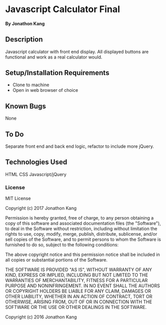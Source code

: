 # Javascript Calculator Final

#### By Jonathon Kang

## Description
Javascript calculator with front end display. All displayed buttons are functional and work as a real calculator would. 

## Setup/Installation Requirements

* Clone to machine
* Open in web browser of choice

## Known Bugs
None

## To Do
Separate front end and back end logic, refactor to include more jQuery. 

## Technologies Used
HTML
CSS
Javascript/jQuery

### License

MIT License

Copyright (c) 2017 Jonathon Kang

Permission is hereby granted, free of charge, to any person obtaining a copy
of this software and associated documentation files (the "Software"), to deal
in the Software without restriction, including without limitation the rights
to use, copy, modify, merge, publish, distribute, sublicense, and/or sell
copies of the Software, and to permit persons to whom the Software is
furnished to do so, subject to the following conditions:

The above copyright notice and this permission notice shall be included in all
copies or substantial portions of the Software.

THE SOFTWARE IS PROVIDED "AS IS", WITHOUT WARRANTY OF ANY KIND, EXPRESS OR
IMPLIED, INCLUDING BUT NOT LIMITED TO THE WARRANTIES OF MERCHANTABILITY,
FITNESS FOR A PARTICULAR PURPOSE AND NONINFRINGEMENT. IN NO EVENT SHALL THE
AUTHORS OR COPYRIGHT HOLDERS BE LIABLE FOR ANY CLAIM, DAMAGES OR OTHER
LIABILITY, WHETHER IN AN ACTION OF CONTRACT, TORT OR OTHERWISE, ARISING FROM,
OUT OF OR IN CONNECTION WITH THE SOFTWARE OR THE USE OR OTHER DEALINGS IN THE
SOFTWARE.

Copyright (c) 2016 Jonathon Kang
